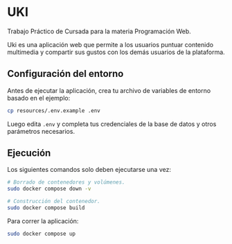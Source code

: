 # UKI

Trabajo Práctico de Cursada para la materia Programación Web.

Uki es una aplicación web que permite a los usuarios puntuar contenido multimedia y compartir sus gustos con los demás usuarios de la plataforma.

## Configuración del entorno

Antes de ejecutar la aplicación, crea tu archivo de variables de entorno basado en el ejemplo:

```bash
cp resources/.env.example .env
```

Luego edita `.env` y completa tus credenciales de la base de datos y otros parámetros necesarios.

## Ejecución

Los siguientes comandos solo deben ejecutarse una vez:

```bash
# Borrado de contenedores y volúmenes.
sudo docker compose down -v

# Construcción del contenedor.
sudo docker compose build
```

Para correr la aplicación:

```bash
sudo docker compose up
```
